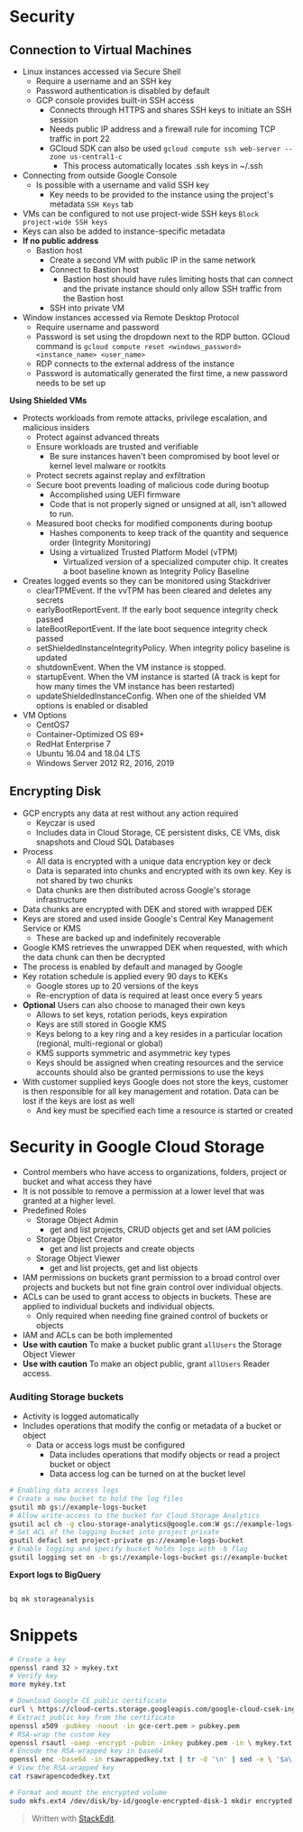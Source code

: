 # Security


## Connection to Virtual Machines

- Linux instances accessed via Secure Shell 
	- Require a username and an SSH key
	- Password authentication is disabled by default
	- GCP console provides built-in SSH access
		- Connects through HTTPS and shares SSH keys to initiate an SSH session
		- Needs public IP address and a firewall rule for incoming TCP traffic in port 22
		- GCloud SDK can also be used `gcloud compute ssh web-server --zone us-central1-c`
			- This process automatically locates .ssh keys in ~/.ssh
- Connecting from outside Google Console
	- Is possible with a username and valid SSH key
		- Key needs to be provided to the instance using the project's metadata `SSH Keys` tab
- VMs can be configured to not use project-wide SSH keys `Block project-wide SSH keys`
- Keys can also be added to instance-specific metadata
- **If no public address**
	- Bastion host
		- Create a second VM with public IP in the same network
		- Connect to Bastion host
			- Bastion host should have rules limiting hosts that can connect and the private instance should only allow SSH traffic from the Bastion host
		- SSH into private VM
- Window instances accessed via Remote Desktop Protocol
	- Require username and password
	- Password is set using the dropdown next to the RDP button. GCloud command is `gcloud compute reset <windows_password> <instance_name> <user_name>`
	- RDP connects to the external address of the instance
	- Password is automatically generated the first time, a new password needs to be set up

**Using Shielded VMs**

- Protects workloads from remote attacks, privilege escalation, and malicious insiders
	- Protect against advanced threats
	- Ensure workloads are trusted and verifiable
		- Be sure instances haven't been compromised by boot level or kernel level malware or rootkits
	- Protect secrets against replay and exfiltration
	- Secure boot prevents loading of malicious code during bootup
		- Accomplished using UEFI firmware
		- Code that is not properly signed or unsigned at all, isn't allowed to run.
	- Measured boot checks for modified components during bootup
		- Hashes components to keep track of the quantity and sequence order (Integrity Monitoring)
		- Using a virtualized Trusted Platform Model (vTPM)
			- Virtualized version of a specialized computer chip. It creates a boot baseline known as Integrity Policy Baseline
- Creates logged events so they can be monitored using Stackdriver
	- clearTPMEvent. If the vvTPM has been cleared and deletes any secrets 
	- earlyBootReportEvent. If the early boot sequence integrity check passed
	- lateBootReportEvent. If the late boot sequence integrity check passed
	- setShieldedInstanceIntegrityPolicy. When integrity policy baseline is updated
	- shutdownEvent. When the VM instance is stopped.
	- startupEvent. When the VM instance is started (A track is kept for how many times the VM instance has been restarted)
	- updateShieldedInstanceConfig. When one of the shielded VM options is enabled or disabled
- VM Options
	- CentOS7
	- Container-Optimized OS 69+
	- RedHat Enterprise 7
	- Ubuntu 16.04 and 18.04 LTS
	- Windows Server 2012 R2, 2016, 2019

## Encrypting Disk

- GCP encrypts any data at rest without any action required
	- Keyczar is used
	- Includes data in Cloud Storage, CE persistent disks, CE VMs, disk snapshots and Cloud SQL Databases
- Process
	- All data is encrypted with a unique data encryption key or deck
	- Data is separated into chunks and encrypted with its own key. Key is not shared by two chunks
	- Data chunks are then distributed across Google's storage infrastructure
- Data chunks are encrypted with DEK and stored with wrapped DEK
- Keys are stored and used inside Google's Central Key Management Service or KMS
	- These are backed up and indefinitely recoverable
- Google KMS retrieves the unwrapped DEK when requested, with which the data chunk can then be decrypted
- The process is enabled by default and managed by Google
- Key rotation schedule is applied every 90 days to KEKs
	- Google stores up to 20 versions of the keys
	- Re-encryption of data is required at least once every 5 years
- **Optional** Users can also choose to managed their own keys
	- Allows to set keys, rotation periods, keys expiration
	- Keys are still stored in Google KMS
	- Keys belong to a key ring and a key resides in a particular location (regional, multi-regional or global)
	- KMS supports symmetric and asymmetric key types
	- Keys should be assigned when creating resources and the service accounts should also be granted permissions to use the keys
- With customer supplied keys Google does not store the keys, customer is then responsible for all key management and rotation. Data can be lost if the keys are lost as well
	- And key must be specified each time a resource is started or created

# Security in Google Cloud Storage

- Control members who have access to organizations, folders, project or bucket and what access they have
- It is not possible to remove a permission at a lower level that was granted at a higher level.
- Predefined Roles
	- Storage Object Admin
		- get and list projects, CRUD objects get and set IAM policies
	- Storage Object Creator
		- get and list projects and create objects
	- Storage Object Viewer
		- get and list projects, get and list objects
- IAM permissions on buckets grant permission to a broad control over projects and buckets but not fine grain control over individual objects.
- ACLs can be used to grant access to objects in buckets. These are applied to individual buckets and individual objects.
	- Only required when needing fine grained control of buckets or objects
- IAM and ACLs can be both implemented
- **Use with caution** To make a bucket public grant `allUsers` the Storage Object Viewer
- **Use with caution** To make an object public, grant `allUsers` Reader access.

### Auditing Storage buckets
- Activity is logged automatically
- Includes operations that modify the config or metadata of a bucket or object
	- Data or access logs must be configured
		- Data includes operations that modify objects or read a project bucket or object
		- Data access log can be turned on at the bucket level

```bash
# Enabling data access logs
# Create a new bucket to hold the log files
gsutil mb gs://example-logs-bucket
# Allow write-access to the bucket for Cloud Storage Analytics
gsutil acl ch -g clou-storage-analytics@google.com:W gs://example-logs-bucket
# Set ACL of the logging bucket into project private
gsutil defacl set project-private gs://example-logs-bucket
# Enable logging and specify bucket holds logs with -b flag
gsutil logging set on -b gs://example-logs-bucket gs://example-bucket
```
**Export logs to BigQuery**

```python

bq mk storageanalysis
```


# Snippets

```bash
# Create a key
openssl rand 32 > mykey.txt
# Verify key
more mykey.txt

# Download Google CE public certificate
curl \ https://cloud-certs.storage.googleapis.com/google-cloud-csek-ingress.pem \ > gce-cert.pem
# Extract public key from the certificate
openssl x509 -pubkey -noout -in gce-cert.pem > pubkey.pem
# RSA-wrap the custom key 
openssl rsautl -oaep -encrypt -pubin -inkey pubkey.pem -in \ mykey.txt -out rsawrappedkey.txt
# Encode the RSA-wrapped key in base64
openssl enc -base64 -in rsawrappedkey.txt | tr -d '\n' | sed -e \ '$a\' > rsawrapencodedkey.txt
# View the RSA-wrapped key
cat rsawrapencodedkey.txt

# Format and mount the encrypted volume
sudo mkfs.ext4 /dev/disk/by-id/google-encrypted-disk-1 mkdir encrypted sudo mount /dev/disk/by-id/google-encrypted-disk-1 encrypted/
```

> Written with [StackEdit](https://stackedit.io/).
<!--stackedit_data:
eyJoaXN0b3J5IjpbMTg4MDQyMDQwNyw0NDI5OTUzNzMsLTQ5Mz
UxOTIyMCwtOTY2NDYzMjExLDUxMjMxNzcxLDE1NTk4OTQzMzUs
NjUxNTU2Njc3XX0=
-->